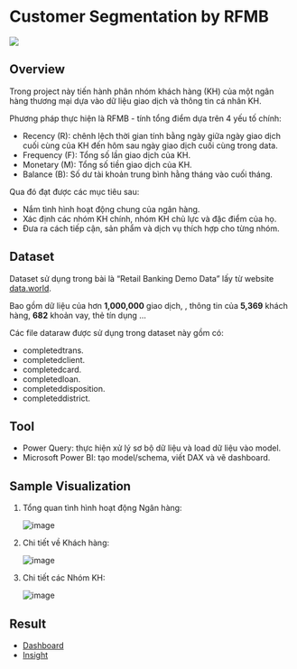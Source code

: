 # Customer Segmentation by RFMB

![](https://user-images.githubusercontent.com/96748659/155264097-23d03566-2c27-4aff-805e-731dfb595cd2.png)

## Overview

Trong project này tiến hành phân nhóm khách hàng (KH) của một ngân hàng thương mại dựa vào dữ liệu giao dịch và thông tin cá nhân KH.

Phương pháp thực hiện là RFMB - tính tổng điểm dựa trên 4 yếu tố chính:
- Recency (R): chênh lệch thời gian tính bằng ngày giữa ngày giao dịch cuối cùng của KH đến hôm sau ngày giao dịch cuối cùng trong data.
- Frequency (F): Tổng số lần giao dịch của KH.
- Monetary (M): Tổng số tiền giao dịch của KH.
- Balance (B): Số dư tài khoản trung bình hằng tháng vào cuối tháng.

Qua đó đạt được các mục tiêu sau:

- Nắm tình hình hoạt động chung của ngân hàng.
- Xác định các nhóm KH chính, nhóm KH chủ lực và đặc điểm của họ.
- Đưa ra cách tiếp cận, sản phẩm và dịch vụ thích hợp cho từng nhóm.
 
## Dataset

Dataset sử dụng trong bài là “Retail Banking Demo Data” lấy từ website [data.world](https://data.world/lpetrocelli/retail-banking-demo-data).

Bao gồm dữ liệu của hơn **1,000,000** giao dịch, , thông tin của **5,369** khách hàng, **682** khoản vay, thẻ tín dụng ...

Các file dataraw được sử dụng trong dataset này gồm có:
- completedtrans.
- completedclient.
- completedcard.
- completedloan.
- completeddisposition.
- completeddistrict.

## Tool

- Power Query: thực hiện xử lý sơ bộ dữ liệu và load dữ liệu vào model.
- Microsoft Power BI: tạo model/schema, viết DAX và vẽ dashboard.

## Sample Visualization

1. Tổng quan tình hình hoạt động Ngân hàng:

   ![image](https://github.com/dthcong/Customer-Segmentation-by-RFMB/assets/156085700/0b97993c-5f69-4e94-a803-1edce12fae9f)
   
2. Chi tiết về Khách hàng:

   ![image](https://github.com/dthcong/Customer-Segmentation-by-RFMB/assets/156085700/bc46d269-66bf-4e87-8356-c2f3df778ec0)

3. Chi tiết các Nhóm KH:

   ![image](https://github.com/dthcong/Customer-Segmentation-by-RFMB/assets/156085700/d2efbf8b-4100-4586-8a1b-ba8b74ae2d99)

## Result

- [Dashboard](https://www.novypro.com/project/customer-segmentation-12)
- [Insight](https://github.com/dthcong/Customer-Segmentation-RFMB/blob/main/Customer%20Segmentation%20RFMB%20-%20Insight.pdf)
